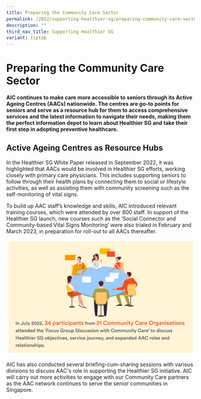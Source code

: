 ```yaml
---
title: Preparing the Community Care Sector
permalink: /2022/supporting-healthier-sg/preparing-community-care-sector/
description: ""
third_nav_title: Supporting Healthier SG
variant: tiptap
---
```

# Preparing the Community Care Sector
**AIC continues to make care more accessible to seniors through its Active Ageing Centres (AACs) nationwide. The centres are go-to points for seniors and serve as a resource hub for them to access comprehensive services and the latest information to navigate their needs, making them the perfect information depot to learn about Healthier SG and take their first step in adopting preventive healthcare.**

## Active Ageing Centres as Resource Hubs  
In the Healthier SG White Paper released in September 2022, it was highlighted that AACs would be involved in Healthier SG efforts, working closely with primary care physicians. This includes supporting seniors to follow through their health plans by connecting them to social or lifestyle activities, as well as assisting them with community screening such as the self-monitoring of vital signs.

To build up AAC staff’s knowledge and skills, AIC introduced relevant training courses, which were attended by over 800 staff. In support of the Healthier SG launch, new courses such as the ‘Social Connector and Community-based Vital Signs Monitoring’ were also trialed in February and March 2023, in preparation for roll-out to all AACs thereafter.

![](/images/preparing-ccs-image1.png)

AIC has also conducted several briefing-cum-sharing sessions with various divisions to discuss AAC's role in supporting the Healthier SG initiative. AIC will carry out more activities to engage with our Community Care partners as the AAC network continues to serve the senior communities in Singapore.